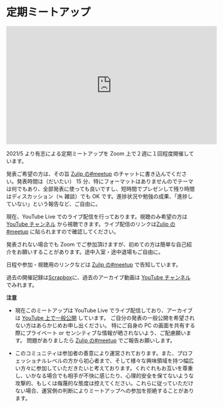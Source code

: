 # 定期ミートアップ

<iframe width="560" height="315" src="https://www.youtube.com/embed/hPGFiUp5s_A?start=673" title="YouTube video player" frameborder="0" allow="accelerometer; autoplay; clipboard-write; encrypted-media; gyroscope; picture-in-picture" allowfullscreen></iframe>

2021/5 より有志による定期ミートアップを Zoom 上で２週に１回程度開催しています。

発表ご希望の方は、その旨 [Zulip の#meetup](https://prog-lang-sys-ja.zulipchat.com/#narrow/stream/344423-meetup) のチャットに書き込んでください。発表時間は（だいたい） 15 分、特にフォーマットはありませんのでテーマは何でもあり、全部発表に使っても良いですし、短時間でプレゼンして残り時間はディスカッション（≒ 雑談）でも OK です。進捗状況や勉強の成果、「進捗していない」という報告など、ご自由に。

現在、YouTube Live でのライブ配信を行っております。視聴のみ希望の方は [YouTube チャンネル](https://www.youtube.com/@prog-lang-sys) から視聴できます。ライブ配信のリンクは[Zulip の#meetup](https://prog-lang-sys-ja.zulipchat.com/#narrow/stream/344423-meetup) に貼られますので確認してください。

発表されない場合でも Zoom でご参加頂けますが、初めての方は簡単な自己紹介をお願いすることがあります。途中入室・途中退場もご自由に。

日程や参加・視聴用のリンクなどは [Zulip の#meetup](https://prog-lang-sys-ja.zulipchat.com/#narrow/stream/344423-meetup) で告知しています。

過去の開催記録は[Scrapbox](https://scrapbox.io/prog-lang-sys-ja/%E5%AE%9A%E6%9C%9F%E3%83%9F%E3%83%BC%E3%83%88%E3%82%A2%E3%83%83%E3%83%97)に、過去のアーカイブ動画は [YouTube チャンネル](https://www.youtube.com/@prog-lang-sys) でみれます。

**注意**

- 現在このミートアップは YouTube Live でライブ配信しており、アーカイブは [YouTube 上で一般公開](https://www.youtube.com/@prog-lang-sys) しています。
  ご自分の発表の一般公開を希望されない方はあらかじめお申し出ください。
  特にご自身の PC の画面を共有する際にプライベート or センシティブな情報が晒されないよう、ご配慮願います。
  問題がありましたら [Zulip の#meetup](https://prog-lang-sys-ja.zulipchat.com/#narrow/stream/344423-meetup) でご報告お願いします。

- このコミュニティは参加者の善意により運営されております。また、プロフェッショナルレベルの方から初心者まで、そして様々な興味領域を持つ幅広い方々に参加していただきたいと考えております。くれぐれもお互いを尊重し、いかなる場合でも相手が不快に感じたり、心理的安全を保てないような攻撃的、もしくは侮蔑的な態度は控えてください。これらに従っていただけない場合、運営側の判断によりミートアップへの参加を拒絶することがあります。
